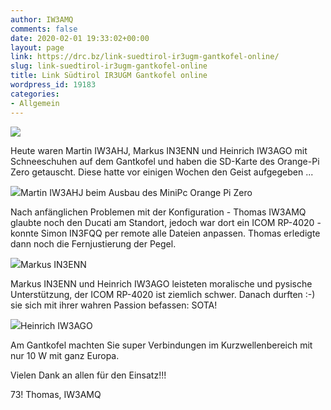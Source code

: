 ```yaml
---
author: IW3AMQ
comments: false
date: 2020-02-01 19:33:02+00:00
layout: page
link: https://drc.bz/link-suedtirol-ir3ugm-gantkofel-online/
slug: link-suedtirol-ir3ugm-gantkofel-online
title: Link Südtirol IR3UGM Gantkofel online
wordpress_id: 19183
categories:
- Allgemein
---
```





![](https://drc.bz/wp-content/uploads/2020/02/grafik-768x1024.png)







Heute waren Martin IW3AHJ, Markus IN3ENN und Heinrich IW3AGO mit Schneeschuhen auf dem Gantkofel und haben die SD-Karte des Orange-Pi Zero getauscht. Diese hatte vor einigen Wochen den Geist aufgegeben ...







![](https://drc.bz/wp-content/uploads/2020/02/c-686x1024.jpg)Martin IW3AHJ beim Ausbau des MiniPc Orange Pi Zero







Nach anfänglichen Problemen mit der Konfiguration - Thomas IW3AMQ glaubte noch den Ducati am Standort, jedoch war dort ein ICOM RP-4020 - konnte Simon IN3FQQ per remote alle Dateien anpassen. Thomas erledigte dann noch die Fernjustierung der Pegel.







![](https://drc.bz/wp-content/uploads/2020/02/a-1-434x1024.jpg)Markus IN3ENN







Markus IN3ENN und Heinrich IW3AGO leisteten moralische und pysische Unterstützung, der ICOM RP-4020 ist ziemlich schwer. Danach durften :-) sie sich mit ihrer wahren Passion befassen: SOTA!







![](https://drc.bz/wp-content/uploads/2020/02/d-1-562x1024.jpg)Heinrich IW3AGO







Am Gantkofel machten Sie super Verbindungen im Kurzwellenbereich  mit nur 10 W mit ganz Europa.







Vielen Dank an allen für den Einsatz!!!







73! Thomas, IW3AMQ





